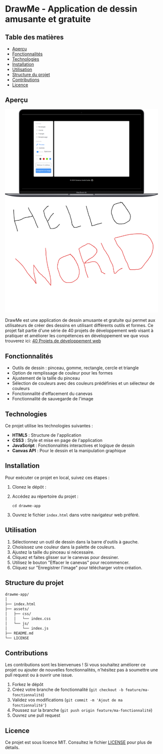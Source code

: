 # DrawMe - Application de dessin amusante et gratuite

## Table des matières

- [Aperçu](#aperçu)
- [Fonctionnalités](#fonctionnalités)
- [Technologies](#technologies)
- [Installation](#installation)
- [Utilisation](#utilisation)
- [Structure du projet](#structure-du-projet)
- [Contributions](#contributions)
- [Licence](#licence)

## Aperçu
![DrawMe overview](<assets/images/drawing app.png>)
![DrawMe Outpout result](<assets/images/image oupout.jpg>)

DrawMe est une application de dessin amusante et gratuite qui permet aux utilisateurs de créer des dessins en utilisant différents outils et formes.  Ce projet fait partie d'une série de 40 projets de développement web visant à pratiquer et améliorer les compétences en développement we que vous trouverez ici: [40 Projets de développement web](https://www.github.com/OumarouSandaSouley/40-Projets-de-Developpemetn-Web.git)

## Fonctionnalités

- Outils de dessin : pinceau, gomme, rectangle, cercle et triangle
- Option de remplissage de couleur pour les formes
- Ajustement de la taille du pinceau
- Sélection de couleurs avec des couleurs prédéfinies et un sélecteur de couleurs
- Fonctionnalité d'effacement du canevas
- Fonctionnalité de sauvegarde de l'image

## Technologies

Ce projet utilise les technologies suivantes :

- **HTML5** : Structure de l'application
- **CSS3** : Style et mise en page de l'application
- **JavaScript** : Fonctionnalités interactives et logique de dessin
- **Canvas API** : Pour le dessin et la manipulation graphique

## Installation

Pour exécuter ce projet en local, suivez ces étapes :

1. Clonez le dépôt :

2. Accédez au répertoire du projet :
   ```
   cd drawme-app
   ```
3. Ouvrez le fichier `index.html` dans votre navigateur web préféré.

## Utilisation

1. Sélectionnez un outil de dessin dans la barre d'outils à gauche.
2. Choisissez une couleur dans la palette de couleurs.
3. Ajustez la taille du pinceau si nécessaire.
4. Cliquez et faites glisser sur le canevas pour dessiner.
5. Utilisez le bouton "Effacer le canevas" pour recommencer.
6. Cliquez sur "Enregistrer l'image" pour télécharger votre création.

## Structure du projet

```
drawme-app/
│
├── index.html
├── assets/
│   ├── css/
│   │   └── index.css
│   └── js/
│       └── index.js
├── README.md
└── LICENSE
```

## Contributions

Les contributions sont les bienvenues ! Si vous souhaitez améliorer ce projet ou ajouter de nouvelles fonctionnalités, n'hésitez pas à soumettre une pull request ou à ouvrir une issue.

1. Forkez le dépôt
2. Créez votre branche de fonctionnalité (`git checkout -b feature/ma-fonctionnalité`)
3. Validez vos modifications (`git commit -m 'Ajout de ma fonctionnalité'`)
4. Poussez sur la branche (`git push origin feature/ma-fonctionnalité`)
5. Ouvrez une pull request

## Licence

Ce projet est sous licence MIT. Consultez le fichier [LICENSE](LICENSE) pour plus de détails.